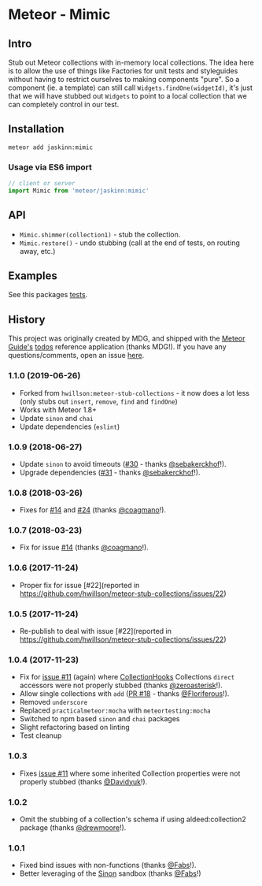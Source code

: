 # Meteor - Mimic

## Intro

Stub out Meteor collections with in-memory local collections. The idea here is to allow the use of things like Factories for unit tests and styleguides without having to restrict ourselves to making components "pure". So a component (ie. a template) can still call `Widgets.findOne(widgetId)`, it's just that we will have stubbed out `Widgets` to point to a local collection that we can completely control in our test.

## Installation

```
meteor add jaskinn:mimic
```

### Usage via ES6 import

```js
// client or server
import Mimic from 'meteor/jaskinn:mimic'
```

## API

-   `Mimic.shimmer(collection1)` - stub the collection.
-   `Mimic.restore()` - undo stubbing (call at the end of tests, on routing away, etc.)

## Examples

See this packages [tests](https://github.com/hwillson/meteor-stub-collections/blob/3a0ac26121d8e864cd5b78959b0edb7b9532c761/stub_collections.tests.js).

## History

This project was originally created by MDG, and shipped with the [Meteor Guide's](http://guide.meteor.com) [todos](https://github.com/meteor/todos) reference application (thanks MDG!). If you have any questions/comments, open an issue [here](https://github.com/hwillson/meteor-stub-collections/issues).

### 1.1.0 (2019-06-26)

-   Forked from `hwillson:meteor-stub-collections` - it now does a lot less (only stubs out `insert`, `remove`, `find` and `findOne`)
-   Works with Meteor 1.8+
-   Update `sinon` and `chai`
-   Update dependencies (`eslint`)

### 1.0.9 (2018-06-27)

-   Update `sinon` to avoid timeouts ([#30](https://github.com/hwillson/meteor-stub-collections/pull/30) - thanks [@sebakerckhof](https://github.com/sebakerckhof)!).
-   Upgrade dependencies ([#31](https://github.com/hwillson/meteor-stub-collections/pull/31) - thanks [@sebakerckhof](https://github.com/sebakerckhof)!).

### 1.0.8 (2018-03-26)

-   Fixes for [#14](https://github.com/hwillson/meteor-stub-collections/issues/14) and [#24](https://github.com/hwillson/meteor-stub-collections/issues/24) (thanks [@coagmano](https://github.com/coagmano)!).

### 1.0.7 (2018-03-23)

-   Fix for issue [#14](https://github.com/hwillson/meteor-stub-collections/issues/14) (thanks [@coagmano](https://github.com/coagmano)!).

### 1.0.6 (2017-11-24)

-   Proper fix for issue [#22](reported in https://github.com/hwillson/meteor-stub-collections/issues/22)

### 1.0.5 (2017-11-24)

-   Re-publish to deal with issue [#22](reported in https://github.com/hwillson/meteor-stub-collections/issues/22)

### 1.0.4 (2017-11-23)

-   Fix for [issue #11](https://github.com/hwillson/meteor-stub-collections/issues/11) (again) where [CollectionHooks](https://github.com/matb33/meteor-collection-hooks/) Collections `direct` accessors were not properly stubbed (thanks [@zeroasterisk](https://github.com/zeroasterisk)!).
-   Allow single collections with `add` ([PR #18](https://github.com/hwillson/meteor-stub-collections/pull/18) - thanks [@Floriferous](https://github.com/Floriferous)!).
-   Removed `underscore`
-   Replaced `practicalmeteor:mocha` with `meteortesting:mocha`
-   Switched to npm based `sinon` and `chai` packages
-   Slight refactoring based on linting
-   Test cleanup

### 1.0.3

-   Fixes [issue #11](https://github.com/hwillson/meteor-stub-collections/issues/11) where some inherited Collection properties were not properly stubbed (thanks [@Davidyuk](https://github.com/Davidyuk)!).

### 1.0.2

-   Omit the stubbing of a collection's schema if using aldeed:collection2 package (thanks [@drewmoore](https://github.com/drewmoore)!).

### 1.0.1

-   Fixed bind issues with non-functions (thanks [@Fabs](https://github.com/Fabs)!).
-   Better leveraging of the [Sinon](http://sinonjs.org) sandbox (thanks [@Fabs](https://github.com/Fabs)!)
